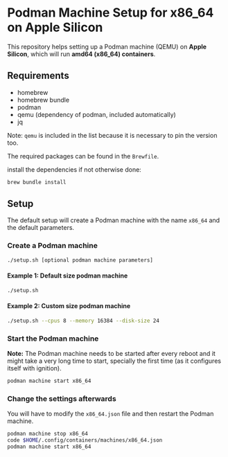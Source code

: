 # Podman Machine Setup for x86_64 on Apple Silicon

This repository helps setting up a Podman machine (QEMU) on **Apple Silicon**, which will run **amd64 (x86_64) containers**.

## Requirements

- homebrew
- homebrew bundle
- podman
- qemu (dependency of podman, included automatically)
- jq

Note: `qemu` is included in the list because it is necessary to pin the version too.

The required packages can be found in the `Brewfile`.

install the dependencies if not otherwise done:

```bash
brew bundle install
```

## Setup

The default setup will create a Podman machine with the name `x86_64` and the default parameters.

### Create a Podman machine

```bash
./setup.sh [optional podman machine parameters]
```

#### Example 1: Default size podman machine

```bash
./setup.sh
```

#### Example 2: Custom size podman machine

```bash
./setup.sh --cpus 8 --memory 16384 --disk-size 24
```

### Start the Podman machine

**Note:** The Podman machine needs to be started after every reboot and it might take a very long time to start, specially the first time (as it configures itself with ignition).

```bash
podman machine start x86_64
```

### Change the settings afterwards

You will have to modify the `x86_64.json` file and then restart the Podman machine.

```bash
podman machine stop x86_64
code $HOME/.config/containers/machines/x86_64.json
podman machine start x86_64
```

